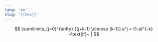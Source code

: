 ```yaml
---
lang: 'en'
slug: '{{hex}}'
---
```


$$
\sum\limits_{j=0}^{\infty} {{j+k-1} \choose {k-1}} a^j = (1-a)^{-k} ~\text{if}~ |
$$